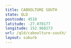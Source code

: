 ```yaml
---
title: CABOOLTURE SOUTH
state: QLD
postcode: 4510
latitude: -27.070177
longitude: 152.960273
url: /qld/caboolture-south/
layout: suburb
---
```

